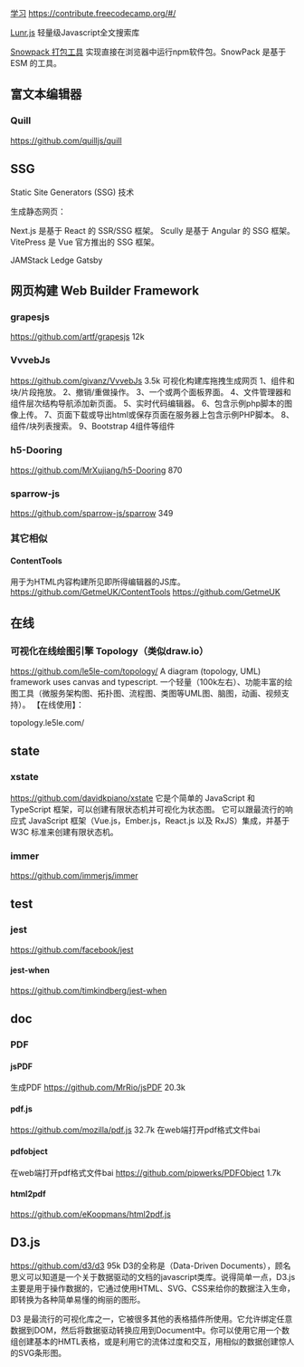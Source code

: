 

[学习](https://github.com/freeCodeCamp/freeCodeCamp)
https://contribute.freecodecamp.org/#/

[Lunr.js](https://github.com/olivernn/lunr.js) 轻量级Javascript全文搜索库

[Snowpack 打包工具](https://github.com/pikapkg/snowpack)
实现直接在浏览器中运行npm软件包。SnowPack 是基于 ESM 的工具。

## 富文本编辑器
### Quill
https://github.com/quilljs/quill

## SSG 
 Static Site Generators (SSG) 技术

 生成静态网页：

Next.js 是基于 React 的 SSR/SSG 框架。
Scully 是基于 Angular 的 SSG 框架。
VitePress 是 Vue 官方推出的 SSG 框架。

JAMStack
Ledge 
Gatsby

## 网页构建  Web Builder Framework
### grapesjs
https://github.com/artf/grapesjs 12k
### VvvebJs
https://github.com/givanz/VvvebJs 3.5k
可视化构建库拖拽生成网页
1、组件和块/片段拖放。
2、撤销/重做操作。
3、一个或两个面板界面。
4、文件管理器和组件层次结构导航添加新页面。
5、实时代码编辑器。
6、包含示例php脚本的图像上传。
7、页面下载或导出html或保存页面在服务器上包含示例PHP脚本。
8、组件/块列表搜索。
9、Bootstrap 4组件等组件

### h5-Dooring
https://github.com/MrXujiang/h5-Dooring 870
### sparrow-js
https://github.com/sparrow-js/sparrow 349
### 其它相似
#### ContentTools
用于为HTML内容构建所见即所得编辑器的JS库。
https://github.com/GetmeUK/ContentTools
https://github.com/GetmeUK

## 在线
### 可视化在线绘图引擎 Topology（类似draw.io）

https://github.com/le5le-com/topology/
A diagram (topology, UML) framework uses canvas and typescript. 一个轻量（100k左右）、功能丰富的绘图工具（微服务架构图、拓扑图、流程图、类图等UML图、脑图，动画、视频支持）。 【在线使用】：

topology.le5le.com/



## state
### xstate
https://github.com/davidkpiano/xstate
它是个简单的 JavaScript 和 TypeScript 框架，可以创建有限状态机并可视化为状态图。
它可以跟最流行的响应式 JavaScript 框架（Vue.js，Ember.js，React.js 以及 RxJS）集成，并基于 W3C 标准来创建有限状态机。
### immer
https://github.com/immerjs/immer

## test
### jest
https://github.com/facebook/jest
#### jest-when
https://github.com/timkindberg/jest-when

## doc
### PDF
#### jsPDF
生成PDF
https://github.com/MrRio/jsPDF 20.3k

#### pdf.js
https://github.com/mozilla/pdf.js 32.7k
在web端打开pdf格式文件bai
#### pdfobject
在web端打开pdf格式文件bai
https://github.com/pipwerks/PDFObject 1.7k

#### html2pdf
https://github.com/eKoopmans/html2pdf.js

## D3.js
https://github.com/d3/d3 95k
D3的全称是（Data-Driven Documents），顾名思义可以知道是一个关于数据驱动的文档的javascript类库。说得简单一点，D3.js主要是用于操作数据的，它通过使用HTML、SVG、CSS来给你的数据注入生命，即转换为各种简单易懂的绚丽的图形。

D3 是最流行的可视化库之一，它被很多其他的表格插件所使用。它允许绑定任意数据到DOM，然后将数据驱动转换应用到Document中。你可以使用它用一个数组创建基本的HMTL表格，或是利用它的流体过度和交互，用相似的数据创建惊人的SVG条形图。